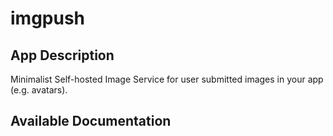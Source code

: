 # imgpush

## App Description

Minimalist Self-hosted Image Service for user submitted images in your app (e.g. avatars).

## Available Documentation

